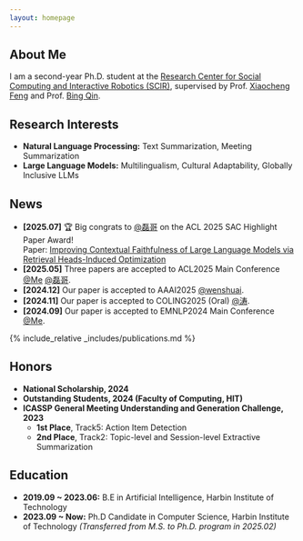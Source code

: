 ```yaml
---
layout: homepage
---
```


## About Me

I am a second-year Ph.D. student at the [Research Center for Social Computing and Interactive Robotics (SCIR)](https://ir.hit.edu.cn/), supervised by Prof. <a href="https://scholar.google.com/citations?user=Xu8NbhYAAAAJ&hl=en" target="_blank">Xiaocheng Feng</a> and Prof. <a href="https://scholar.google.com/citations?user=LKnCub0AAAAJ&hl=en" target="_blank">Bing Qin</a>. 

## Research Interests

- **Natural Language Processing:** Text Summarization, Meeting Summarization
- **Large Language Models:** Multilingualism, Cultural Adaptability, Globally Inclusive LLMs

## News

- **[2025.07]** 🏆 Big congrats to <a href="https://scholar.google.com/citations?user=thexHRkAAAAJ&hl=en" target="_blank">@磊哥</a> on the ACL 2025 SAC Highlight Paper Award! <br> Paper: <a href="https://arxiv.org/pdf/2501.13573?" target="_blank">Improving Contextual Faithfulness of Large Language Models via Retrieval Heads-Induced Optimization</a>
- **[2025.05]** Three papers are accepted to ACL2025 Main Conference <a href="https://scholar.google.com/citations?user=l9N6dl8AAAAJ&hl=en" target="_blank">@Me</a> <a href="https://scholar.google.com/citations?user=thexHRkAAAAJ&hl=en" target="_blank">@磊哥</a>.
- **[2024.12]** Our paper is accepted to AAAI2025 <a href="https://scholar.google.com/citations?user=D8Xg7Q8AAAAJ&hl=en" target="_blank">@wenshuai</a>.
- **[2024.11]** Our paper is accepted to COLING2025 (Oral) <a href="https://scholar.google.com/citations?user=xJ6gGLMAAAAJ&hl=en" target="_blank">@涛</a>.
- **[2024.09]** Our paper is accepted to EMNLP2024 Main Conference <a href="https://scholar.google.com/citations?user=l9N6dl8AAAAJ&hl=en" target="_blank">@Me</a>.

{% include_relative _includes/publications.md %}


<!-- {% include_relative _includes/services.md %} -->

## Honors

- **National Scholarship, 2024**
- **Outstanding Students, 2024 (Faculty of Computing, HIT)**
- **ICASSP General Meeting Understanding and Generation Challenge, 2023**
  - **1st Place**, Track5: Action Item Detection
  - **2nd Place**, Track2: Topic-level and Session-level Extractive Summarization


## Education

- **2019.09 ~ 2023.06:** B.E in Artificial Intelligence, Harbin Institute of Technology
- **2023.09 ~ Now:** Ph.D Candidate in Computer Science, Harbin Institute of Technology
  *(Transferred from M.S. to Ph.D. program in 2025.02)*